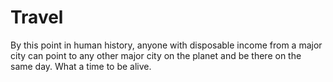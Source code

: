 # Travel

By this point in human history, anyone with disposable income from a major city can point to any other major city on the planet and be there on the same day. What a time to be alive.
